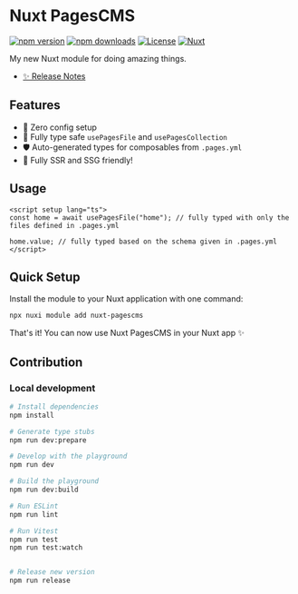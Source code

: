 <!--
Get your module up and running quickly.

Find and replace all on all files (CMD+SHIFT+F):
- Name: Nuxt PagesCMS
- Package name: nuxt-pagescms
- Description: My new Nuxt module
-->

# Nuxt PagesCMS

[![npm version][npm-version-src]][npm-version-href]
[![npm downloads][npm-downloads-src]][npm-downloads-href]
[![License][license-src]][license-href]
[![Nuxt][nuxt-src]][nuxt-href]

My new Nuxt module for doing amazing things.

- [✨ Release Notes](/CHANGELOG.md)
<!-- - [🏀 Online playground](https://stackblitz.com/github/your-org/nuxt-pagescms?file=playground%2Fapp.vue) -->
<!-- - [📖 &nbsp;Documentation](https://example.com) -->

## Features

<!-- Highlight some of the features your module provide here -->
- 🥱 Zero config setup
- 💪 Fully type safe `usePagesFile` and `usePagesCollection`
- 🛡️ Auto-generated types for composables from `.pages.yml`
- 🤗 Fully SSR and SSG friendly!

## Usage
```vue
<script setup lang="ts">
const home = await usePagesFile("home"); // fully typed with only the files defined in .pages.yml

home.value; // fully typed based on the schema given in .pages.yml
</script>
```

## Quick Setup

Install the module to your Nuxt application with one command:

```bash
npx nuxi module add nuxt-pagescms
```

That's it! You can now use Nuxt PagesCMS in your Nuxt app ✨


## Contribution

### Local development

```bash
# Install dependencies
npm install

# Generate type stubs
npm run dev:prepare

# Develop with the playground
npm run dev

# Build the playground
npm run dev:build

# Run ESLint
npm run lint

# Run Vitest
npm run test
npm run test:watch


# Release new version
npm run release
```

<!-- Badges -->
[npm-version-src]: https://img.shields.io/npm/v/nuxt-pagescms/latest.svg?style=flat&colorA=020420&colorB=00DC82
[npm-version-href]: https://npmjs.com/package/nuxt-pagescms

[npm-downloads-src]: https://img.shields.io/npm/dm/nuxt-pagescms.svg?style=flat&colorA=020420&colorB=00DC82
[npm-downloads-href]: https://npmjs.com/package/nuxt-pagescms

[license-src]: https://img.shields.io/npm/l/nuxt-pagescms.svg?style=flat&colorA=020420&colorB=00DC82
[license-href]: https://npmjs.com/package/nuxt-pagescms

[nuxt-src]: https://img.shields.io/badge/Nuxt-020420?logo=nuxt.js
[nuxt-href]: https://nuxt.com
